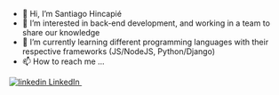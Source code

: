 - 👋 Hi, I’m Santiago Hincapié
- 👀 I’m interested in back-end development, and working in a team to share our knowledge
- 🌱 I’m currently learning different programming languages with their respective frameworks (JS/NodeJS, Python/Django)
- 📫 How to reach me ...
<!---
shincapie16/shincapie16 is a ✨ special ✨ repository because its `README.md` (this file) appears on your GitHub profile.
You can click the Preview link to take a look at your changes.
--->
<p>
  <a href="https://www.linkedin.com/in/santiago-hincapié-arango-70b711249/" rel="nofollow noreferrer">
    <img src="https://i.stack.imgur.com/gVE0j.png" alt="linkedin">  LinkedIn
  </a> &nbsp; 
</p>
